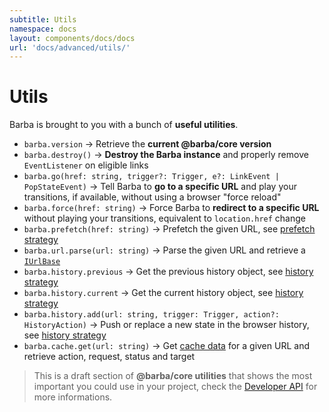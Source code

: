 ```yaml
---
subtitle: Utils
namespace: docs
layout: components/docs/docs
url: 'docs/advanced/utils/'
---
```


# Utils

Barba is brought to you with a bunch of **useful utilities**.

- `barba.version` → Retrieve the **current @barba/core version**
- `barba.destroy()` → **Destroy the Barba instance** and properly remove `EventListener` on eligible links
- `barba.go(href: string, trigger?: Trigger, e?: LinkEvent | PopStateEvent)` → Tell Barba to **go to a specific URL** and play your transitions, if available, without using a browser "force reload"
- `barba.force(href: string)` → Force Barba to **redirect to a specific URL** without playing your transitions, equivalent to `location.href` change
- `barba.prefetch(href: string)` → Prefetch the given URL, see [prefetch strategy](/docs/advanced/strategies/#Prefetch)
- `barba.url.parse(url: string)` → Parse the given URL and retrieve a <a href="https://barba.js.org/api/interfaces/_core_src_defs_url_.iurlbase.html" target="_blank">`IUrlBase`</a>
- `barba.history.previous` → Get the previous history object, see [history strategy](/docs/advanced/strategies/#history-previous-current)
- `barba.history.current` → Get the current history object, see [history strategy](/docs/advanced/strategies/#history-previous-current)
- `barba.history.add(url: string, trigger: Trigger, action?: HistoryAction)` → Push or replace a new state in the browser history, see [history strategy](/docs/advanced/strategies/#history-add)
- `barba.cache.get(url: string)` → Get [cache data](/docs/advanced/strategies/#Cache-data) for a given URL and retrieve action, request, status and target

> This is a draft section of **@barba/core utilities** that shows the most important you could use in your project, check the [Developer API](https://barba.js.org/api) for more informations.
